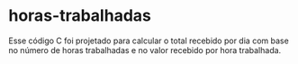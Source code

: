 # horas-trabalhadas
Esse código C foi projetado para calcular o total recebido por dia com base no número de horas trabalhadas e no valor recebido por hora trabalhada.
